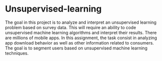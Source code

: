 # Unsupervised-learning
The goal in this project is to analyze and interpret an unsupervised learning problem based on survey data. This will require an ability to code unsupervised machine learning algorithms and interpret their results. There are millions of mobile apps. In this assignment, the task consist in analyzing app download behavior as well as other information related to consumers. 
The goal is to segment users based on unsupervised machine learning techniques.
